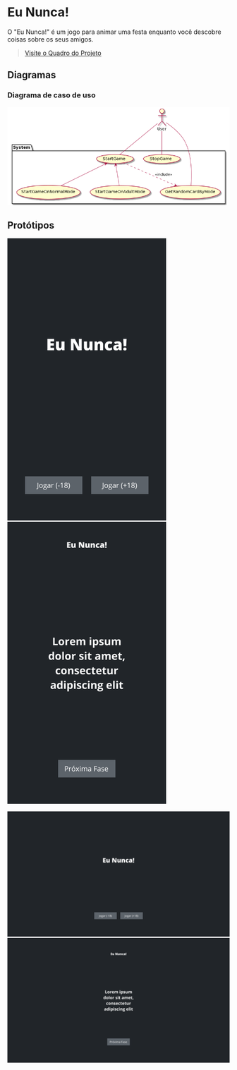 # Eu Nunca!

O "Eu Nunca!" é um jogo para animar uma festa enquanto você descobre coisas sobre os seus amigos.

> [Visite o Quadro do Projeto](https://github.com/inolopesm/eu-nunca/projects/1)

## Diagramas

### Diagrama de caso de uso

![diagrama de caso de uso](./docs/usecase-diagram.png)

## Protótipos

![design para celular da página inicial](./docs/design-mobile-home-page.png)
![design para celular da página do jogo](./docs/design-mobile-game-page.png)

![design para computador da página inicial](./docs/design-desktop-home-page.png)
![design para computador da página do jogo](./docs/design-desktop-game-page.png)
